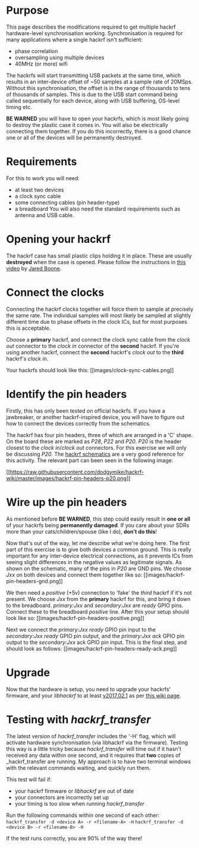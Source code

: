 # Purpose
This page describes the modifications required to get multiple hackrf hardware-level synchronisation working. Synchronisation is required for many applications where a single hackrf isn't sufficient:
* phase correlation
* oversampling using multiple devices
* 40MHz (or more) wifi

The hackrfs will start transmitting USB packets at the same time, which results in an inter-device offset of ~50 samples at a sample rate of 20MSps. Without this synchronisation, the offset is in the range of thousands to tens of thousands of samples. This is due to the USB start command being called sequentially for each device, along with USB buffering, OS-level timing etc. 

**BE WARNED** you will have to open your hackrfs, which is most likely going to destroy the plastic case it comes in. You will also be electrically connecting them together. If you do this incorrectly, there is a good chance one or all of the devices will be permanently destroyed.

# Requirements
For this to work you will need:
* at least two devices
* a clock sync cable
* some connecting cables (pin header-type)
* a breadboard
You will also need the standard requirements such as antenna and USB cable.

# Opening your hackrf
The hackrf case has small plastic clips holding it in place. These are usually **destroyed** when the case is opened. Please follow the instructions in [this video](https://www.youtube.com/watch?v=zuXJtpTSEJM) by [Jared Boone](https://twitter.com/sharebrained).

# Connect the clocks
Connecting the hackrf clocks together will force them to sample at precisely the same rate. The individual samples will most likely be sampled at slightly different time due to phase offsets in the clock ICs, but for most purposes this is acceptable.

Choose a **primary** hackrf, and connect the clock sync cable from the _clock out_ connector to the _clock in_ connector of the **second** hackrf. If you're using another hackrf, connect the **second** hackrf's _clock out_ to the **third** hackrf's _clock in_.

Your hackrfs should look like this:
[[images/clock-sync-cables.png]]

# Identify the pin headers
Firstly, this has only been tested on official hackrfs. If you have a jawbreaker, or another hackrf-inspired device, you will have to figure out how to connect the devices correctly from the schematics.

The hackrf has four pin headers, three of which are arranged in a 'C' shape. On the board these are marked as _P28_, _P22_ and _P20_. _P20_ is the header closest to the _clock in_/_clock out_ connectors. For this exercise we will only be discussing _P20_. The [hackrf schematics](https://github.com/mossmann/hackrf/tree/master/hardware/hackrf-one) are a very good reference for this activity. The relevant part can been seen in the following image:

[[https://raw.githubusercontent.com/dodgymike/hackrf-wiki/master/images/hackrf-pin-headers-p20.png]]

# Wire up the pin headers
As mentioned before **BE WARNED**, this step could easily result in **one or all** of your hackrfs being **permanently damaged**. If you care about your SDRs more than your cats/children/spouse (like I do), **don't do this**!

Now that's out of the way, let me describe what we're doing here. The first part of this exercise is to give both devices a common ground. This is really important for any inter-device electrical connections, as it prevents ICs from seeing slight differences in the negative values as legitimate signals. As shown on the schematic, many of the pins in _P20_ are GND pins. We choose _Jxx_ on both devices and connect them together like so:
[[images/hackrf-pin-headers-gnd.png]]

We then need a _positive_ (+5v) connection to 'fake' the _third_ hackrf if it's not present. We choose _Jxx_ from the **primary** hackrf for this, and bring it down to the breadboard. _primary:Jxx_ and _secondary:Jxx_ are _ready_ GPIO pins. Connect these to the breadboard _positive_ line. After this your setup should look like so:
[[images/hackrf-pin-headers-positive.png]]

Next we connect the _primary:Jxx_ _ready_ GPIO pin input to the _secondary:Jxx_ _ready_ GPIO pin output, and the _primary:Jxx_ _ack_ GPIO pin output to the _secondary:Jxx_ ack GPIO pin input. This is the final step, and should look as follows:
[[images/hackrf-pin-headers-ready-ack.png]]

# Upgrade
Now that the hardware is setup, you need to upgrade your hackrfs' firmware, and your _libhackrf_ to at least [v2017.02.1](https://github.com/mossmann/hackrf/releases/tag/v2017.02.1) as per [this wiki page](https://github.com/mossmann/hackrf/wiki/Updating-Firmware).

# Testing with _hackrf_transfer_
The latest version of _hackrf_transfer_ includes the '-H' flag, which will activate hardware synchronisation (via libhackrf via the firmware). Testing this way is a little tricky because _hackrf_transfer_ will time out if it hasn't received any data within one second, and it requires that **two** copies of _hackrf_transfer are running. My approach is to have two terminal windows with the relevant commands waiting, and quickly run them.

This test will fail if:
* your hackrf firmware or _libhackrf_ are out of date
* your connectors are incorrectly set up
* your timing is too slow when running _hackrf_transfer_

Run the following commands within one second of each other:
`hackrf_transfer -d <device A> -r <filename-A> -H`
`hackrf_transfer -d <device B> -r <filename-B> -H`

If the test runs correctly, you are 90% of the way there!